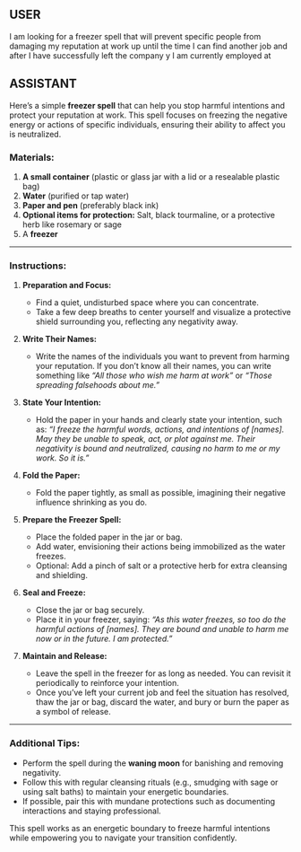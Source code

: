 ## USER
I am looking for a freezer spell that will prevent specific people from damaging my reputation at work up until the time I can find another job and after I have successfully left the company y I am currently employed at

## ASSISTANT
Here’s a simple **freezer spell** that can help you stop harmful intentions and protect your reputation at work. This spell focuses on freezing the negative energy or actions of specific individuals, ensuring their ability to affect you is neutralized.

### Materials:
1. **A small container** (plastic or glass jar with a lid or a resealable plastic bag)
2. **Water** (purified or tap water)
3. **Paper and pen** (preferably black ink)
4. **Optional items for protection:** Salt, black tourmaline, or a protective herb like rosemary or sage
5. A **freezer**

---

### Instructions:

1. **Preparation and Focus:**
   - Find a quiet, undisturbed space where you can concentrate. 
   - Take a few deep breaths to center yourself and visualize a protective shield surrounding you, reflecting any negativity away.

2. **Write Their Names:**
   - Write the names of the individuals you want to prevent from harming your reputation. If you don’t know all their names, you can write something like *“All those who wish me harm at work”* or *“Those spreading falsehoods about me.”*

3. **State Your Intention:**
   - Hold the paper in your hands and clearly state your intention, such as:
     *“I freeze the harmful words, actions, and intentions of [names]. May they be unable to speak, act, or plot against me. Their negativity is bound and neutralized, causing no harm to me or my work. So it is.”*

4. **Fold the Paper:**
   - Fold the paper tightly, as small as possible, imagining their negative influence shrinking as you do.

5. **Prepare the Freezer Spell:**
   - Place the folded paper in the jar or bag.
   - Add water, envisioning their actions being immobilized as the water freezes.
   - Optional: Add a pinch of salt or a protective herb for extra cleansing and shielding.

6. **Seal and Freeze:**
   - Close the jar or bag securely.
   - Place it in your freezer, saying:
     *“As this water freezes, so too do the harmful actions of [names]. They are bound and unable to harm me now or in the future. I am protected.”*

7. **Maintain and Release:**
   - Leave the spell in the freezer for as long as needed. You can revisit it periodically to reinforce your intention.
   - Once you’ve left your current job and feel the situation has resolved, thaw the jar or bag, discard the water, and bury or burn the paper as a symbol of release.

---

### Additional Tips:
- Perform the spell during the **waning moon** for banishing and removing negativity.
- Follow this with regular cleansing rituals (e.g., smudging with sage or using salt baths) to maintain your energetic boundaries.
- If possible, pair this with mundane protections such as documenting interactions and staying professional.

This spell works as an energetic boundary to freeze harmful intentions while empowering you to navigate your transition confidently.